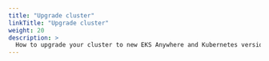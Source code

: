 ```yaml
---
title: "Upgrade cluster"
linkTitle: "Upgrade cluster"
weight: 20
description: >
  How to upgrade your cluster to new EKS Anywhere and Kubernetes versions
---
```

